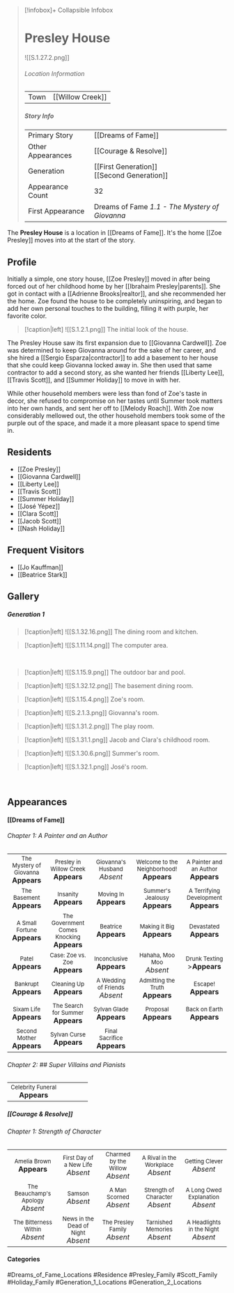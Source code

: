 > [!infobox]+ Collapsible Infobox
> # Presley House
> ![[S.1.27.2.png]] 
> ###### Location Information
> |  |  | 
> | ---- | ---- | 
> | Town | [[Willow Creek]] | 
> 
> ##### Story Info
> |  |  | 
> | ---- | ---- | 
> | Primary Story | [[Dreams of Fame]] | 
> | Other Appearances |[[Courage & Resolve]] | 
> | Generation | [[First Generation]]<br>[[Second Generation]]|
> | Appearance Count |32| 
> | First Appearance | Dreams of Fame *1.1 - The Mystery of Giovanna*

The **Presley House** is a location in [[Dreams of Fame]]. It's the home [[Zoe Presley]] moves into at the start of the story.

## Profile
Initially a simple, one story house, [[Zoe Presley]] moved in after being forced out of her childhood home by her [[Ibrahaim Presley|parents]]. She got in contact with a [[Adrienne Brooks|realtor]], and she recommended her the home. Zoe found the house to be completely uninspiring, and began to add her own personal touches to the building, filling it with purple, her favorite color.

> [!caption|left]
> ![[S.1.2.1.png]] 
> The initial look of the house.

The Presley House saw its first expansion due to [[Giovanna Cardwell]]. Zoe was determined to keep Giovanna around for the sake of her career, and she hired a [[Sergio Esparza|contractor]] to add a basement to her house that she could keep Giovanna locked away in. She then used that same contractor to add a second story, as she wanted her friends [[Liberty Lee]], [[Travis Scott]], and [[Summer Holiday]] to move in with her.

While other household members were less than fond of Zoe's taste in decor, she refused to compromise on her tastes until Summer took matters into her own hands, and sent her off to [[Melody Roach]]. With Zoe now considerably mellowed out, the other household members took some of the purple out of the space, and made it a more pleasant space to spend time in.

## Residents
- [[Zoe Presley]]
- [[Giovanna Cardwell]]
- [[Liberty Lee]]
- [[Travis Scott]]
- [[Summer Holiday]]
- [[José Yépez]]
- [[Clara Scott]]
- [[Jacob Scott]]
- [[Nash Holiday]]

## Frequent Visitors
- [[Jo Kauffman]]
- [[Beatrice Stark]]

## Gallery
##### Generation 1
> [!caption|left]
> ![[S.1.32.16.png]] 
> The dining room and kitchen.

> [!caption|left]
> ![[S.1.11.14.png]] 
> The computer area.

<br style="clear:both; margin: 0; padding: 0" />

> [!caption|left]
> ![[S.1.15.9.png]] 
> The outdoor bar and pool.

> [!caption|left]
> ![[S.1.32.12.png]] 
> The basement dining room.

> [!caption|left]
> ![[S.1.15.4.png]] 
> Zoe's room.

> [!caption|left]
> ![[S.2.1.3.png]] 
> Giovanna's room.

> [!caption|left]
> ![[S.1.31.2.png]] 
> The play room.

> [!caption|left]
> ![[S.1.31.1.png]] 
> Jacob and Clara's childhood room.

> [!caption|left]
> ![[S.1.30.6.png]] 
> Summer's room.

> [!caption|left]
> ![[S.1.32.1.png]] 
> José's room.

<br style="clear:both; margin: 0; padding: 0" />

## Appearances
#### [[Dreams of Fame]]
###### Chapter 1: A Painter and an Author
|                                                                       |     |     |     |     |
| --------------------------------------------------------------------- | --- | --- | --- | --- |
| <center><font size=2>The Mystery of Giovanna<br><font size=3>**Appears** | <center><font size=2>Presley in Willow Creek<br><font size=3>**Appears**| <center><font size=2>Giovanna's Husband<br><font size=3>*Absent* | <center><font size=2>Welcome to the Neighborhood!<br><font size=3>**Appears** | <center><font size=2>A Painter and an Author<br><font size=3>**Appears** |
| <center><font size=2>The Basement<br><font size=3>**Appears** | <center><font size=2>Insanity<br><font size=3>**Appears** | <center><font size=2>Moving In<br><font size=3>**Appears** | <center><font size=2>Summer's Jealousy<br><font size=3>**Appears**| <center><font size=2>A Terrifying Development<br><font size=3>**Appears** |
| <center><font size=2>A Small Fortune<br><font size=3>**Appears** | <center><font size=2>The Government Comes Knocking<br><font size=3>**Appears** | <center><font size=2>Beatrice<br><font size=3>**Appears**| <center><font size=2>Making it Big<br><font size=3>**Appears**| <center><font size=2>Devastated<br><font size=3>**Appears** |
| <center><font size=2>Patel<br><font size=3>**Appears** | <center><font size=2>Case: Zoe vs. Zoe<br><font size=3>**Appears** | <center><font size=2>Inconclusive<br><font size=3>**Appears** | <center><font size=2>Hahaha, Moo Moo<br><font size=3>*Absent* | <center><font size=2>Drunk Texting<br><font size=3>>**Appears** |
| <center><font size=2>Bankrupt<br><font size=3>**Appears** | <center><font size=2>Cleaning Up<br><font size=3>**Appears** | <center><font size=2>A Wedding of Friends<br><font size=3>*Absent* | <center><font size=2>Admitting the Truth<br><font size=3>**Appears** | <center><font size=2>Escape!<br><font size=3>**Appears** |
| <center><font size=2>Sixam Life<br><font size=3>**Appears** | <center><font size=2>The Search for Summer<br><font size=3>**Appears** | <center><font size=2>Sylvan Glade<br><font size=3>**Appears** | <center><font size=2>Proposal<br><font size=3>**Appears** | <center><font size=2>Back on Earth<br><font size=3>**Appears** |
| <center><font size=2>Second Mother<br><font size=3>**Appears** | <center><font size=2>Sylvan Curse<br><font size=3>**Appears** | <center><font size=2>Final Sacrifice<br><font size=3>**Appears** |  |  |

###### Chapter 2: ## Super Villains and Pianists
|                                                                       |     |     |     |     |
| --------------------------------------------------------------------- | --- | --- | --- | --- |
| <center><font size=2>Celebrity Funeral<br><font size=3>**Appears** |     |     |     |     |

##### [[Courage & Resolve]]
###### Chapter 1: Strength of Character

|                                                                       |                                                                         |                                                                     |                                                                        |                                                                          |
| --------------------------------------------------------------------- | ----------------------------------------------------------------------- | ------------------------------------------------------------------- | ---------------------------------------------------------------------- | ------------------------------------------------------------------------ |
| <center><font size=2>Amelia Brown<br><font size=3>**Appears**          | <center><font size=2>First Day of a New Life<br><font size=3>*Absent*   | <center><font size=2>Charmed by the Willow<br><font size=3>*Absent* | <center><font size=2>A Rival in the Workplace<br><font size=3>*Absent* | <center><font size=2>Getting Clever<br><font size=3>*Absent*             |
| <center><font size=2>The Beauchamp's Apology<br><font size=3>*Absent* | <center><font size=2>Samson<br><font size=3>*Absent*                 | <center><font size=2>A Man Scorned<br><font size=3>*Absent*         | <center><font size=2>Strength of Character<br><font size=3>*Absent*    | <center><font size=2>A Long Owed Explanation<br><font size=3>*Absent* |
| <center><font size=2>The Bitterness Within<br><font size=3>*Absent*   | <center><font size=2>News in the Dead of Night<br><font size=3>*Absent* | <center><font size=2>The Presley Family<br><font size=3>*Absent*    | <center><font size=2>Tarnished Memories<br><font size=3>*Absent*       | <center><font size=2>A Headlights in the Night<br><font size=3>*Absent*   |
#### Categories
#Dreams_of_Fame_Locations #Residence #Presley_Family #Scott_Family #Holiday_Family #Generation_1_Locations #Generation_2_Locations